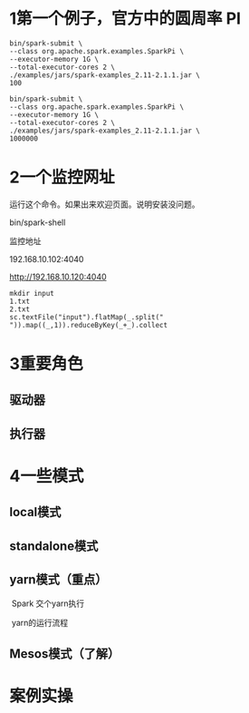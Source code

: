 # 1第一个例子，官方中的圆周率 PI

```
bin/spark-submit \
--class org.apache.spark.examples.SparkPi \
--executor-memory 1G \
--total-executor-cores 2 \
./examples/jars/spark-examples_2.11-2.1.1.jar \
100
```

```
bin/spark-submit \
--class org.apache.spark.examples.SparkPi \
--executor-memory 1G \
--total-executor-cores 2 \
./examples/jars/spark-examples_2.11-2.1.1.jar \
1000000
```



# 2一个监控网址

运行这个命令。如果出来欢迎页面。说明安装没问题。

bin/spark-shell

监控地址

192.168.10.102:4040

http://192.168.10.120:4040

```
mkdir input
1.txt
2.txt
sc.textFile("input").flatMap(_.split(" ")).map((_,1)).reduceByKey(_+_).collect
```

# 3重要角色

## 		驱动器

## 		执行器

# 4一些模式

## local模式

## standalone模式

## yarn模式（重点）

​		Spark 交个yarn执行

​		yarn的运行流程

## Mesos模式（了解）

# 案例实操

## 

## 

